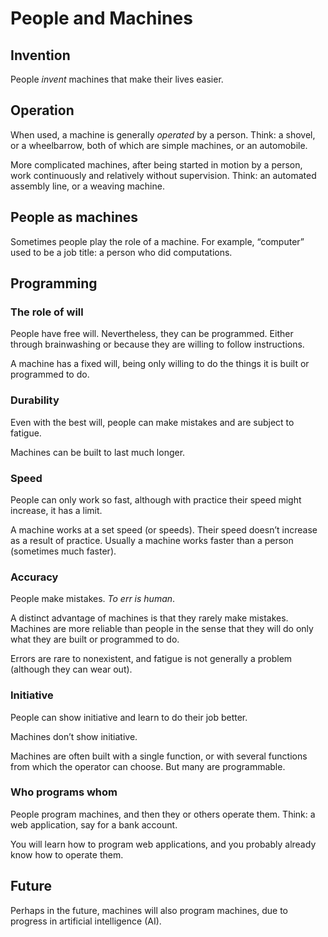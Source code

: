 # People and Machines


## Invention

People _invent_ machines that make their lives easier.


## Operation

When used, a machine is generally _operated_ by a person. Think: a shovel, or a wheelbarrow, both of which are simple machines, or an automobile.

More complicated machines, after being started in motion by a person, work continuously and relatively without supervision. Think: an automated assembly line, or a weaving machine.


## People as machines

Sometimes people play the role of a machine. For example, “computer” used to be a job title: a person who did computations.


## Programming


### The role of will

People have free will. Nevertheless, they can be programmed. Either through brainwashing or because they are willing to follow instructions.

A machine has a fixed will, being only willing to do the things it is built or programmed to do.


### Durability

Even with the best will, people can make mistakes and are subject to fatigue. 

Machines can be built to last much longer.


### Speed

People can only work so fast, although with practice their speed might increase, it has a limit.

A machine works at a set speed (or speeds). Their speed doesn’t increase as a result of practice. Usually a machine works faster than a person (sometimes much faster).


### Accuracy

People make mistakes. _To err is human_.

A distinct advantage of machines is that they rarely make mistakes. Machines are more reliable than people in the sense that they will do only what they are built or programmed to do. 

Errors are rare to nonexistent, and fatigue is not generally a problem (although they can wear out).


### Initiative

People can show initiative and learn to do their job better.

Machines don’t show initiative.

Machines are often built with a single function, or with several functions from which the operator can choose. But many are programmable. 


### Who programs whom

People program machines, and then they or others operate them. Think: a web application, say for a bank account. 

You will learn how to program web applications, and you probably already know how to operate them.


## Future

Perhaps in the future, machines will also program machines, due to progress in artificial intelligence (AI).
